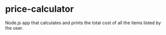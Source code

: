 # price-calculator
 Node.js app that calculates and prints the total cost of all the items listed by the user.
